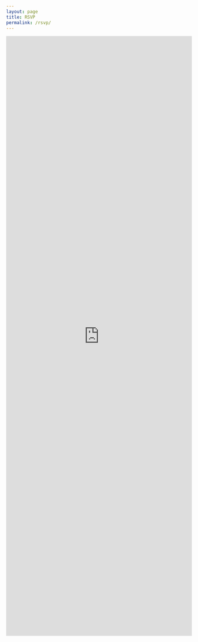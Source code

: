 ```yaml
---
layout: page
title: RSVP
permalink: /rsvp/
---
```

<style>
.responsive-wrap iframe{ max-width: 100%;
                         max-length: 100%;
  }
</style>
<div class="responsive-wrap">
<!-- this is the embed code provided by Google -->
  <iframe src="https://docs.google.com/forms/d/e/1FAIpQLSeie-jrGaWDT2Wxctt6f5Hd0iBkZDHthggOE_p3-0PQM6gslA/viewform?embedded=true" width="640" height="1625" frameborder="0" marginheight="0" marginwidth="0">Loading…</iframe>
<!-- Google embed ends -->
</div>
